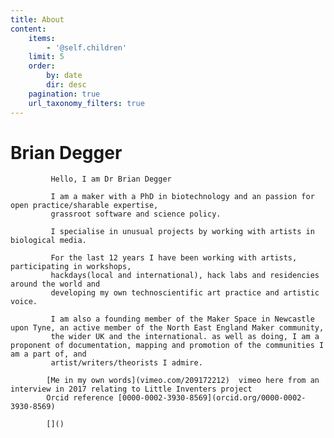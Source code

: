 ```yaml
---
title: About
content:
    items:
        - '@self.children'
    limit: 5
    order:
        by: date
        dir: desc
    pagination: true
    url_taxonomy_filters: true
---
```


# Brian Degger
			 
             Hello, I am Dr Brian Degger 
             
			 I am a maker with a PhD in biotechnology and an passion for open practice/sharable expertise,
             grassroot software and science policy.
             
			 I specialise in unusual projects by working with artists in biological media.
			 
             For the last 12 years I have been working with artists, participating in workshops, 
             hackdays(local and international), hack labs and residencies around the world and
             developing my own technoscientific art practice and artistic voice.
			 
             I am also a founding member of the Maker Space in Newcastle upon Tyne, an active member of the North East England Maker community, 
             the wider UK and the international. as well as doing, I am a proponent of documentation, mapping and promotion of the communities I am a part of, and
             artist/writers/theorists I admire.
             
			[Me in my own words](vimeo.com/209172212)  vimeo here from an interview in 2017 relating to Little Inventers project
			Orcid reference [0000-0002-3930-8569](orcid.org/0000-0002-3930-8569)			
           
            []()